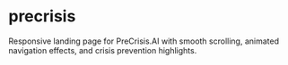 # precrisis
Responsive landing page for PreCrisis.AI with smooth scrolling, animated navigation effects, and crisis prevention highlights.
